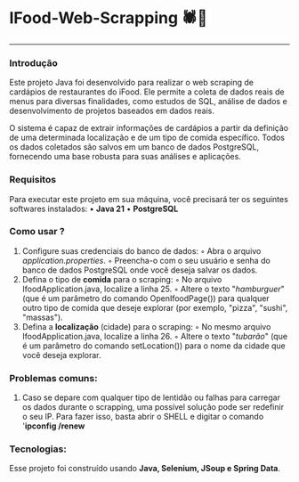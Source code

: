 # IFood-Web-Scrapping 🕷️🍗
---- 

### Introdução
Este projeto Java foi desenvolvido para realizar o web scraping de cardápios de restaurantes do iFood. Ele permite a coleta de dados reais de menus para diversas finalidades, como estudos de SQL, análise de dados e desenvolvimento de projetos baseados em dados reais.

O sistema é capaz de extrair informações de cardápios a partir da definição de uma determinada localização e de um tipo de comida específico. Todos os dados coletados são salvos em um banco de dados PostgreSQL, fornecendo uma base robusta para suas análises e aplicações.

### Requisitos 

Para executar este projeto em sua máquina, você precisará ter os seguintes softwares instalados:
• **Java 21**
• **PostgreSQL**


### Como usar ?
1. Configure suas credenciais do banco de dados:
    ◦ Abra o arquivo _application.properties_.
    ◦ Preencha-o com o seu usuário e senha do banco de dados PostgreSQL onde você deseja salvar os dados.
2. Defina o tipo de **comida** para o scraping:
    ◦ No arquivo IfoodApplication.java, localize a linha 25.
    ◦ Altere o texto "_hamburguer_" (que é um parâmetro do comando OpenIfoodPage()) para qualquer outro tipo de comida que deseje explorar (por exemplo, "pizza", "sushi", "massas").
3. Defina a **localização** (cidade) para o scraping:
    ◦ No mesmo arquivo IfoodApplication.java, localize a linha 26.
    ◦ Altere o texto "_tubarão_" (que é um parâmetro do comando setLocation()) para o nome da cidade que você deseja explorar.

### Problemas comuns: 

1. Caso se depare com qualquer tipo de lentidão ou falhas para carregar os dados durante o scrapping, uma possível solução pode ser redefinir o seu IP. Para fazer isso, basta abrir o SHELL e digitar o comando '**ipconfig /renew** 


### Tecnologias: 

Esse projeto foi construído usando __Java, Selenium, JSoup e Spring Data__.  
